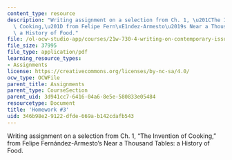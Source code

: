 ```yaml
---
content_type: resource
description: "Writing assignment on a selection from Ch. 1, \u201CThe Invention of\
  \ Cooking,\u201D from Felipe Fern\xE1ndez-Armesto\u2019s Near a Thousand Tables:\
  \ a History of Food."
file: /ol-ocw-studio-app/courses/21w-730-4-writing-on-contemporary-issues-food-for-thought-writing-and-reading-about-the-cultures-of-food-fall-2008/346b98e29122dfde669ab142cdafb543_hw_3.pdf
file_size: 37995
file_type: application/pdf
learning_resource_types:
- Assignments
license: https://creativecommons.org/licenses/by-nc-sa/4.0/
ocw_type: OCWFile
parent_title: Assignments
parent_type: CourseSection
parent_uid: 3d941cc7-6416-04a6-8e5e-580833e05484
resourcetype: Document
title: 'Homework #3'
uid: 346b98e2-9122-dfde-669a-b142cdafb543
---
```

Writing assignment on a selection from Ch. 1, “The Invention of Cooking,” from Felipe Fernández-Armesto’s Near a Thousand Tables: a History of Food.